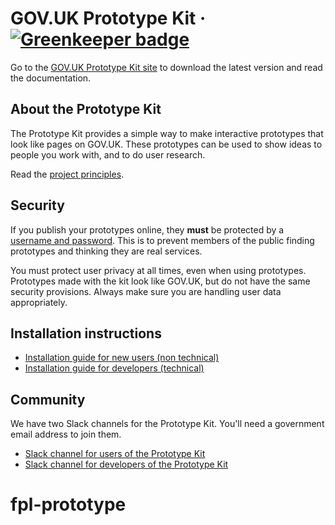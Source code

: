 # GOV.UK Prototype Kit · [![Greenkeeper badge](https://badges.greenkeeper.io/alphagov/govuk-prototype-kit.svg)](https://greenkeeper.io/)

Go to the [GOV.UK Prototype Kit site](https://govuk-prototype-kit.herokuapp.com/docs) to download the latest version and read the documentation.

## About the Prototype Kit

The Prototype Kit provides a simple way to make interactive prototypes that look like pages on GOV.UK. These prototypes can be used to show ideas to people you work with, and to do user research.

Read the [project principles](https://govuk-prototype-kit.herokuapp.com/docs/principles).

## Security

If you publish your prototypes online, they **must** be protected by a [username and password](https://govuk-prototype-kit.herokuapp.com/docs/publishing-on-heroku). This is to prevent members of the public finding prototypes and thinking they are real services.

You must protect user privacy at all times, even when using prototypes. Prototypes made with the kit look like GOV.UK, but do not have the same security provisions. Always make sure you are handling user data appropriately.

## Installation instructions

- [Installation guide for new users (non technical)](https://govuk-prototype-kit.herokuapp.com/docs/install/introduction)
- [Installation guide for developers (technical)](https://govuk-prototype-kit.herokuapp.com/docs/install/developer-install-instructions)

## Community

We have two Slack channels for the Prototype Kit. You'll need a government email address to join them.

* [Slack channel for users of the Prototype Kit](https://ukgovernmentdigital.slack.com/messages/prototype-kit/)
* [Slack channel for developers of the Prototype Kit](https://ukgovernmentdigital.slack.com/messages/prototype-kit-dev/)
# fpl-prototype
